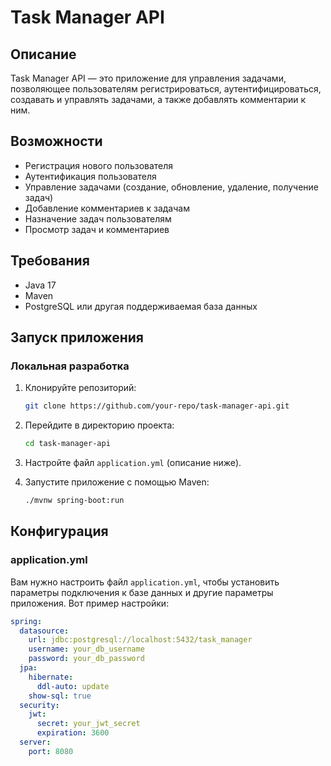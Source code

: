 # Task Manager API

## Описание

Task Manager API — это приложение для управления задачами, позволяющее пользователям регистрироваться, аутентифицироваться, создавать и управлять задачами, а также добавлять комментарии к ним.

## Возможности

- Регистрация нового пользователя
- Аутентификация пользователя
- Управление задачами (создание, обновление, удаление, получение задач)
- Добавление комментариев к задачам
- Назначение задач пользователям
- Просмотр задач и комментариев

## Требования

- Java 17
- Maven
- PostgreSQL или другая поддерживаемая база данных

## Запуск приложения

### Локальная разработка

1. Клонируйте репозиторий:

    ```bash
    git clone https://github.com/your-repo/task-manager-api.git
    ```

2. Перейдите в директорию проекта:

    ```bash
    cd task-manager-api
    ```

3. Настройте файл `application.yml` (описание ниже).

4. Запустите приложение с помощью Maven:

    ```bash
    ./mvnw spring-boot:run
    ```

## Конфигурация

### application.yml

Вам нужно настроить файл `application.yml`, чтобы установить параметры подключения к базе данных и другие параметры приложения. Вот пример настройки:

```yaml
spring:
  datasource:
    url: jdbc:postgresql://localhost:5432/task_manager
    username: your_db_username
    password: your_db_password
  jpa:
    hibernate:
      ddl-auto: update
    show-sql: true
  security:
    jwt:
      secret: your_jwt_secret
      expiration: 3600
  server:
    port: 8080
